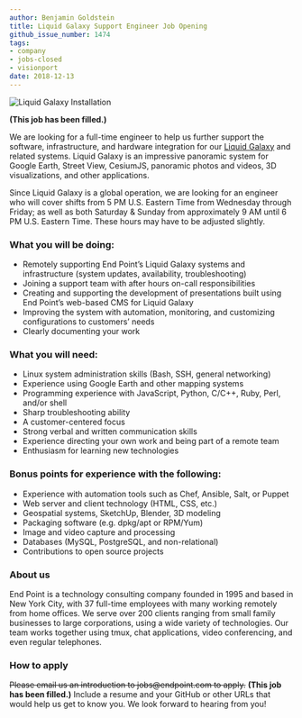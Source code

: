 ```yaml
---
author: Benjamin Goldstein
title: Liquid Galaxy Support Engineer Job Opening
github_issue_number: 1474
tags:
- company
- jobs-closed
- visionport
date: 2018-12-13
---
```


<img src="/blog/2018/10/immersive_gis_job_opening/image-0.jpg" alt="Liquid Galaxy Installation" />

**(This job has been filled.)**

We are looking for a full-time engineer to help us further support the software, infrastructure, and hardware integration for our [Liquid Galaxy](https://www.visionport.com/) and related systems. Liquid Galaxy is an impressive panoramic system for Google Earth, Street View, CesiumJS, panoramic photos and videos, 3D visualizations, and other applications.

Since Liquid Galaxy is a global operation, we are looking for an engineer who will cover shifts from 5 PM U.S. Eastern Time from Wednesday through Friday; as well as both Saturday & Sunday from approximately 9 AM until 6 PM U.S. Eastern Time. These hours may have to be adjusted slightly.

### What you will be doing:

- Remotely supporting End Point’s Liquid Galaxy systems and infrastructure (system updates, availability, troubleshooting)
- Joining a support team with after hours on-call responsibilities
- Creating and supporting the development of presentations built using End Point’s web-based CMS for Liquid Galaxy
- Improving the system with automation, monitoring, and customizing configurations to customers’ needs
- Clearly documenting your work

### What you will need:

- Linux system administration skills (Bash, SSH, general networking)
- Experience using Google Earth and other mapping systems
- Programming experience with JavaScript, Python, C/C++, Ruby, Perl, and/or shell
- Sharp troubleshooting ability
- A customer-centered focus
- Strong verbal and written communication skills
- Experience directing your own work and being part of a remote team
- Enthusiasm for learning new technologies

### Bonus points for experience with the following:

- Experience with automation tools such as Chef, Ansible, Salt, or Puppet
- Web server and client technology (HTML, CSS, etc.)
- Geospatial systems, SketchUp, Blender, 3D modeling
- Packaging software (e.g. dpkg/apt or RPM/Yum)
- Image and video capture and processing
- Databases (MySQL, PostgreSQL, and non-relational)
- Contributions to open source projects

### About us

End Point is a technology consulting company founded in 1995 and based in New York City, with 37 full-time employees with many working remotely from home offices. We serve over 200 clients ranging from small family businesses to large corporations, using a wide variety of technologies. Our team works together using tmux, chat applications, video conferencing, and even regular telephones.

### How to apply

~~Please email us an introduction to jobs&#x40;endpoint.com to apply.~~
**(This job has been filled.)**
Include a resume and your GitHub or other URLs that would help us get to know you. We look forward to hearing from you!
